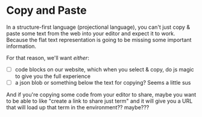 
# Copy and Paste

In a structure-first language (projectional language), you can't just copy & paste
some text from the web into your editor and expect it to work.
Because the flat text representation is going to be missing some important
information.

For that reason, we'll want *either*:
- [ ] code blocks on our website, which when you select & copy, do js magic to
      give you the full experience
- [ ] a json blob or something below the text for copying? Seems a little sus

And if you're copying some code from your editor to share, maybe you want to be able to
like "create a link to share just term" and it will give you a URL that will load up
that term in the environment?? maybe???

